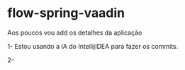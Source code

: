 # flow-spring-vaadin

Aos poucos vou add os detalhes da aplicação

1- Estou usando a IA do IntellijIDEA para fazer os commits.

2-


